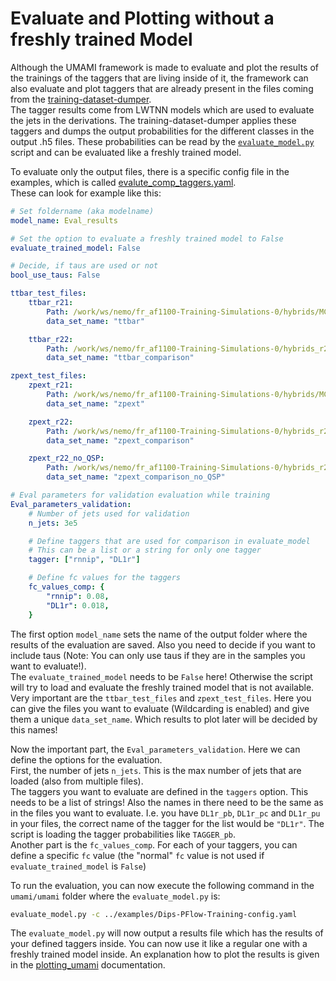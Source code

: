 # Evaluate and Plotting without a freshly trained Model
Although the UMAMI framework is made to evaluate and plot the results of the trainings of the taggers that are living inside of it, the framework can also evaluate and plot taggers that are already present in the files coming from the [training-dataset-dumper](https://gitlab.cern.ch/atlas-flavor-tagging-tools/training-dataset-dumper).   
The tagger results come from LWTNN models which are used to evaluate the jets in the derivations. The training-dataset-dumper applies these taggers and dumps the output probabilities for the different classes in the output .h5 files. These probabilities can be read by the [`evaluate_model.py`](https://gitlab.cern.ch/atlas-flavor-tagging-tools/algorithms/umami/-/blob/master/umami/evaluate_model.py) script and can be evaluated like a freshly trained model.

To evaluate only the output files, there is a specific config file in the examples, which is called [evalute_comp_taggers.yaml](https://gitlab.cern.ch/atlas-flavor-tagging-tools/algorithms/umami/-/blob/master/examples/evalute_comp_taggers.yaml).   
These can look for example like this:

```yaml
# Set foldername (aka modelname)
model_name: Eval_results

# Set the option to evaluate a freshly trained model to False
evaluate_trained_model: False

# Decide, if taus are used or not
bool_use_taus: False

ttbar_test_files:
    ttbar_r21:
        Path: /work/ws/nemo/fr_af1100-Training-Simulations-0/hybrids/MC16d_hybrid_odd_100_PFlow-no_pTcuts-file_1.h5
        data_set_name: "ttbar"

    ttbar_r22:
        Path: /work/ws/nemo/fr_af1100-Training-Simulations-0/hybrids_r22/MC16d_hybrid-r22_odd_100_PFlow-no_pTcuts-file_1.h5
        data_set_name: "ttbar_comparison"

zpext_test_files:
    zpext_r21: 
        Path: /work/ws/nemo/fr_af1100-Training-Simulations-0/hybrids/MC16d_hybrid-ext_odd_0_PFlow-no_pTcuts-file_1.h5
        data_set_name: "zpext"

    zpext_r22:
        Path: /work/ws/nemo/fr_af1100-Training-Simulations-0/hybrids_r22/MC16d_hybrid-r22-ext_odd_0_PFlow-no_pTcuts-file_1.h5
        data_set_name: "zpext_comparison"

    zpext_r22_no_QSP:
        Path: /work/ws/nemo/fr_af1100-Training-Simulations-0/hybrids_r22/MC16d_hybrid-r22-ext_odd_0_PFlow-no_pTcuts_No_QSPI-file_1.h5
        data_set_name: "zpext_comparison_no_QSP"

# Eval parameters for validation evaluation while training
Eval_parameters_validation:
    # Number of jets used for validation
    n_jets: 3e5

    # Define taggers that are used for comparison in evaluate_model
    # This can be a list or a string for only one tagger
    tagger: ["rnnip", "DL1r"]

    # Define fc values for the taggers
    fc_values_comp: {
        "rnnip": 0.08,
        "DL1r": 0.018,
    }
```

The first option `model_name` sets the name of the output folder where the results of the evaluation are saved. Also you need to decide if you want to include taus (Note: You can only use taus if they are in the samples you want to evaluate!).   
The `evaluate_trained_model` needs to be `False` here! Otherwise the script will try to load and evaluate the freshly trained model that is not available.   
Very important are the `ttbar_test_files` and `zpext_test_files`. Here you can give the files you want to evaluate (Wildcarding is enabled) and give them a unique `data_set_name`. Which results to plot later will be decided by this names!

Now the important part, the `Eval_parameters_validation`. Here we can define the options for the evaluation.   
First, the number of jets `n_jets`. This is the max number of jets that are loaded (also from multiple files).   
The taggers you want to evaluate are defined in the `taggers` option. This needs to be a list of strings! Also the names in there need to be the same as in the files you want to evaluate. I.e. you have `DL1r_pb`, `DL1r_pc` and `DL1r_pu` in your files, the correct name of the tagger for the list would be `"DL1r"`. The script is loading the tagger probabilities like `TAGGER_pb`.   
Another part is the `fc_values_comp`. For each of your taggers, you can define a specific `fc` value (the "normal" `fc` value is not used if `evaluate_trained_model` is `False`)

To run the evaluation, you can now execute the following command in the `umami/umami` folder where the `evaluate_model.py` is:

```bash
evaluate_model.py -c ../examples/Dips-PFlow-Training-config.yaml
```

The `evaluate_model.py` will now output a results file which has the results of your defined taggers inside. You can now use it like a regular one with a freshly trained model inside. An explanation how to plot the results is given in the [plotting_umami](https://gitlab.cern.ch/atlas-flavor-tagging-tools/algorithms/umami/-/blob/master/docs/plotting_umami.md) documentation.
